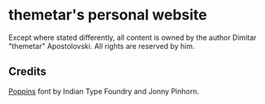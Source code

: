 # themetar's personal website

Except where stated differently, all content is owned by the author Dimitar "themetar" Apostolovski. All rights are reserved by him.

## Credits

[Poppins](https://fonts.google.com/specimen/Poppins) font by Indian Type Foundry and Jonny Pinhorn.

